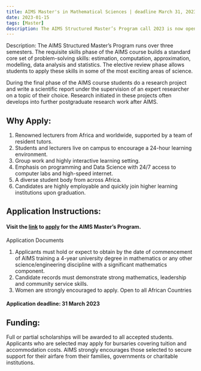 ```yaml
---
title: AIMS Master's in Mathematical Sciences | deadline March 31, 2023
date: 2023-01-15
tags: [Master]
description: The AIMS Structured Master’s Program call 2023 is now open.
---
```

Description:
The AIMS Structured Master’s Program runs over three semesters. The requisite skills phase of the AIMS course builds a standard core set of problem-solving skills: estimation, computation, approximation, modelling, data analysis and statistics. The elective review phase allows students to apply these skills in some of the most exciting areas of science.

During the final phase of the AIMS course students do a research project and write a scientific report under the supervision of an expert researcher on a topic of their choice. Research initiated in these projects often develops into further postgraduate research work after AIMS.

## Why Apply:
1) Renowned lecturers from Africa and worldwide, supported by a team of resident tutors.
2) Students and lecturers live on campus to encourage a 24-hour learning environment.
3) Group work and highly interactive learning setting.
4) Emphasis on programming and Data Science with 24/7 access to computer labs and high-speed internet.
5) A diverse student body from across Africa.
6) Candidates are highly employable and quickly join higher learning institutions upon graduation.

## Application Instructions:

#### Visit the [link](https://nexteinstein.org/application/aims-masters-degree/) to [apply](https://applications.nexteinstein.org/appl-prev.php?appltype=MasterIntake) for the AIMS Master’s Program.
Application Documents
1) Applicants must hold or expect to obtain by the date of commencement of AIMS training a 4-year university degree in mathematics or any other science/engineering discipline with a significant mathematics component.
2) Candidate records must demonstrate strong mathematics, leadership and community service skills.
3) Women are strongly encouraged to apply. Open to all African Countries

#### Application deadline: 31 March 2023

## Funding: 
Full or partial scholarships will be awarded to all accepted students. Applicants who are selected may apply for bursaries covering tuition and accommodation costs. AIMS strongly encourages those selected to secure support for their airfare from their families, governments or charitable institutions.
